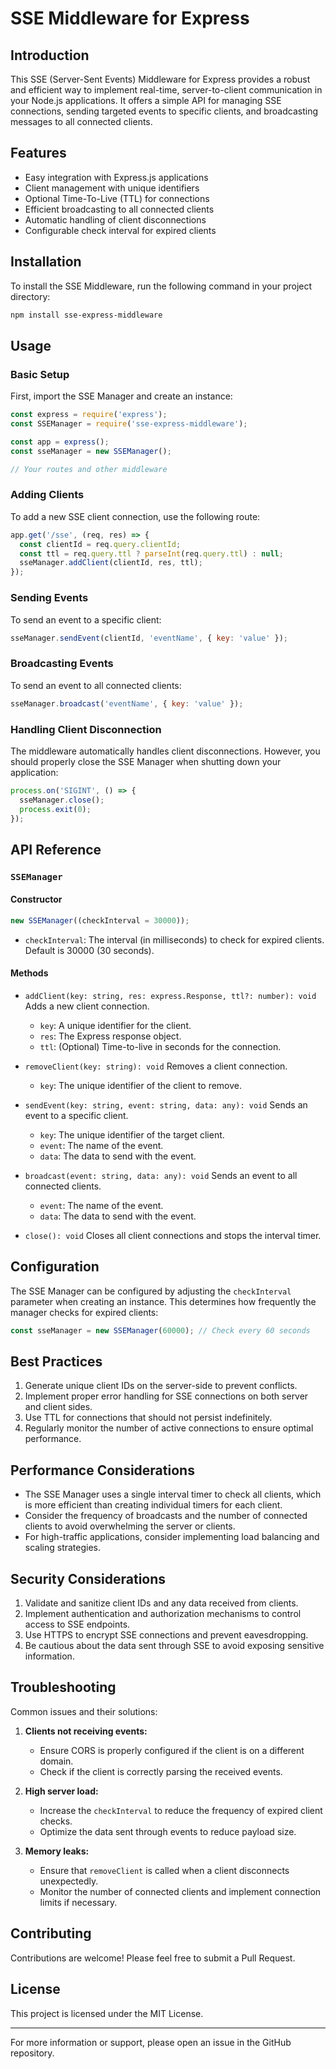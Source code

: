 # SSE Middleware for Express

## Introduction

This SSE (Server-Sent Events) Middleware for Express provides a robust and efficient way to implement real-time, server-to-client communication in your Node.js applications. It offers a simple API for managing SSE connections, sending targeted events to specific clients, and broadcasting messages to all connected clients.

## Features

- Easy integration with Express.js applications
- Client management with unique identifiers
- Optional Time-To-Live (TTL) for connections
- Efficient broadcasting to all connected clients
- Automatic handling of client disconnections
- Configurable check interval for expired clients

## Installation

To install the SSE Middleware, run the following command in your project directory:

```bash
npm install sse-express-middleware
```

## Usage

### Basic Setup

First, import the SSE Manager and create an instance:

```javascript
const express = require('express');
const SSEManager = require('sse-express-middleware');

const app = express();
const sseManager = new SSEManager();

// Your routes and other middleware
```

### Adding Clients

To add a new SSE client connection, use the following route:

```javascript
app.get('/sse', (req, res) => {
  const clientId = req.query.clientId;
  const ttl = req.query.ttl ? parseInt(req.query.ttl) : null;
  sseManager.addClient(clientId, res, ttl);
});
```

### Sending Events

To send an event to a specific client:

```javascript
sseManager.sendEvent(clientId, 'eventName', { key: 'value' });
```

### Broadcasting Events

To send an event to all connected clients:

```javascript
sseManager.broadcast('eventName', { key: 'value' });
```

### Handling Client Disconnection

The middleware automatically handles client disconnections. However, you should properly close the SSE Manager when shutting down your application:

```javascript
process.on('SIGINT', () => {
  sseManager.close();
  process.exit(0);
});
```

## API Reference

### `SSEManager`

#### Constructor

```javascript
new SSEManager((checkInterval = 30000));
```

- `checkInterval`: The interval (in milliseconds) to check for expired clients. Default is 30000 (30 seconds).

#### Methods

- `addClient(key: string, res: express.Response, ttl?: number): void`
  Adds a new client connection.

  - `key`: A unique identifier for the client.
  - `res`: The Express response object.
  - `ttl`: (Optional) Time-to-live in seconds for the connection.

- `removeClient(key: string): void`
  Removes a client connection.

  - `key`: The unique identifier of the client to remove.

- `sendEvent(key: string, event: string, data: any): void`
  Sends an event to a specific client.

  - `key`: The unique identifier of the target client.
  - `event`: The name of the event.
  - `data`: The data to send with the event.

- `broadcast(event: string, data: any): void`
  Sends an event to all connected clients.

  - `event`: The name of the event.
  - `data`: The data to send with the event.

- `close(): void`
  Closes all client connections and stops the interval timer.

## Configuration

The SSE Manager can be configured by adjusting the `checkInterval` parameter when creating an instance. This determines how frequently the manager checks for expired clients:

```javascript
const sseManager = new SSEManager(60000); // Check every 60 seconds
```

## Best Practices

1. Generate unique client IDs on the server-side to prevent conflicts.
2. Implement proper error handling for SSE connections on both server and client sides.
3. Use TTL for connections that should not persist indefinitely.
4. Regularly monitor the number of active connections to ensure optimal performance.

## Performance Considerations

- The SSE Manager uses a single interval timer to check all clients, which is more efficient than creating individual timers for each client.
- Consider the frequency of broadcasts and the number of connected clients to avoid overwhelming the server or clients.
- For high-traffic applications, consider implementing load balancing and scaling strategies.

## Security Considerations

1. Validate and sanitize client IDs and any data received from clients.
2. Implement authentication and authorization mechanisms to control access to SSE endpoints.
3. Use HTTPS to encrypt SSE connections and prevent eavesdropping.
4. Be cautious about the data sent through SSE to avoid exposing sensitive information.

## Troubleshooting

Common issues and their solutions:

1. **Clients not receiving events:**

   - Ensure CORS is properly configured if the client is on a different domain.
   - Check if the client is correctly parsing the received events.

2. **High server load:**

   - Increase the `checkInterval` to reduce the frequency of expired client checks.
   - Optimize the data sent through events to reduce payload size.

3. **Memory leaks:**
   - Ensure that `removeClient` is called when a client disconnects unexpectedly.
   - Monitor the number of connected clients and implement connection limits if necessary.

## Contributing

Contributions are welcome! Please feel free to submit a Pull Request.

## License

This project is licensed under the MIT License.

---

For more information or support, please open an issue in the GitHub repository.
